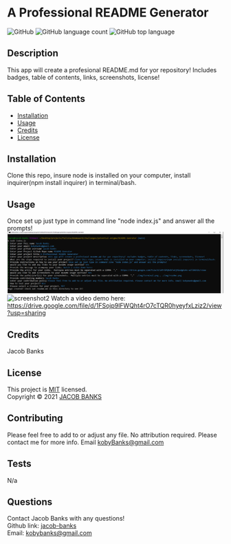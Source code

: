 # A Professional README Generator

![GitHub](https://img.shields.io/github/license/jacob-banks/README-Genrator)
![GitHub language count](https://img.shields.io/github/languages/count/jacob-banks/README-Genrator)
![GitHub top language](https://img.shields.io/github/languages/top/jacob-banks/README-Genrator)

## Description

This app will create a profesional README.md for yor repository! Includes badges, table of contents, links, screenshots, license!

## Table of Contents

- [Installation](#installation)
- [Usage](#usage)
- [Credits](#credits)
- [License](#license)

## Installation

Clone this repo, insure node is installed on your computer, install inquirer(npm install inquirer) in terminal/bash.

## Usage

Once set up just type in command line "node index.js" and answer all the prompts!
![screenshot1](./img/terminal.png)![screenshot2](./img/readme.gif)
Watch a video demo here: https://drive.google.com/file/d/1FSojp9lFWQht4rO7cTQR0hyeyfxLziz2/view?usp=sharing

## Credits

Jacob Banks

## License

This project is [MIT](https://choosealicense.com/licenses/mit/) licensed.<br />
Copyright © 2021 [JACOB BANKS](https://github.com/jacob-banks)

## Contributing

Please feel free to add to or adjust any file. No attribution required. Please contact me for more info. Email kobyBanks@gmail.com

## Tests

N/a

## Questions

Contact Jacob Banks with any questions!<br>
Github link: [jacob-banks](https://github.com/jacob-banks)<br>
Email: kobybanks@gmail.com
